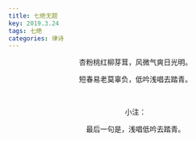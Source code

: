 ```yaml
---
title: 七绝无题
key: 2019.3.24
tags: 七绝
categories: 律诗
---
```


<p align="center">杏粉桃红柳芽茸，风微气爽日光明。
</p>
<p align="center">短春易老莫辜负，低吟浅唱去踏青。
</p>
<p align="center"></br>
</p>
<p align="center">小注：
</p>
<p align="center">最后一句是，浅唱低吟去踏青。
</p>
<p align="center"></br>
</p>
